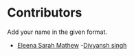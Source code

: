 # Contributors

Add your name in the given format.

- [Eleena Sarah Mathew](https://github.com/eleensmathew/)
-[Divyansh singh](https://github.com/divyanshsingh101)